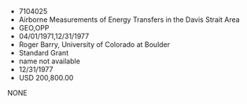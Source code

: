 * 7104025
* Airborne Measurements of Energy Transfers in the Davis      Strait Area
* GEO,OPP
* 04/01/1971,12/31/1977
* Roger Barry, University of Colorado at Boulder
* Standard Grant
*   name not available
* 12/31/1977
* USD 200,800.00

NONE